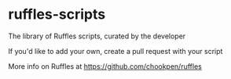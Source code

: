 # ruffles-scripts
The library of Ruffles scripts, curated by the developer

If you'd like to add your own, create a pull request with your script

More info on Ruffles at https://github.com/chookpen/ruffles
